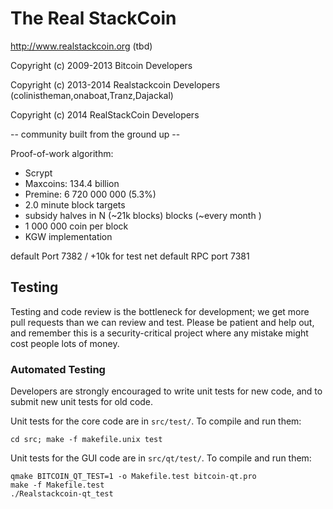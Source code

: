 The Real StackCoin
================================

http://www.realstackcoin.org (tbd)

Copyright (c) 2009-2013 Bitcoin Developers

Copyright (c) 2013-2014 Realstackcoin Developers (colinistheman,onaboat,Tranz,Dajackal)

Copyright (c) 2014 RealStackCoin Developers

-- community built from the ground up --

Proof-of-work algorithm:
 - Scrypt
 - Maxcoins: 134.4 billion
 - Premine: 6 720 000 000 (5.3%)
 - 2.0 minute block targets
 - subsidy halves in N (~21k blocks) blocks (~every month )
 - 1 000 000 coin per block
 - KGW implementation

default Port 7382  / +10k for test net
default RPC port 7381 


Testing
-------

Testing and code review is the bottleneck for development; we get more pull
requests than we can review and test. Please be patient and help out, and
remember this is a security-critical project where any mistake might cost people
lots of money.

### Automated Testing

Developers are strongly encouraged to write unit tests for new code, and to
submit new unit tests for old code.

Unit tests for the core code are in `src/test/`. To compile and run them:

    cd src; make -f makefile.unix test

Unit tests for the GUI code are in `src/qt/test/`. To compile and run them:

    qmake BITCOIN_QT_TEST=1 -o Makefile.test bitcoin-qt.pro
    make -f Makefile.test
    ./Realstackcoin-qt_test

